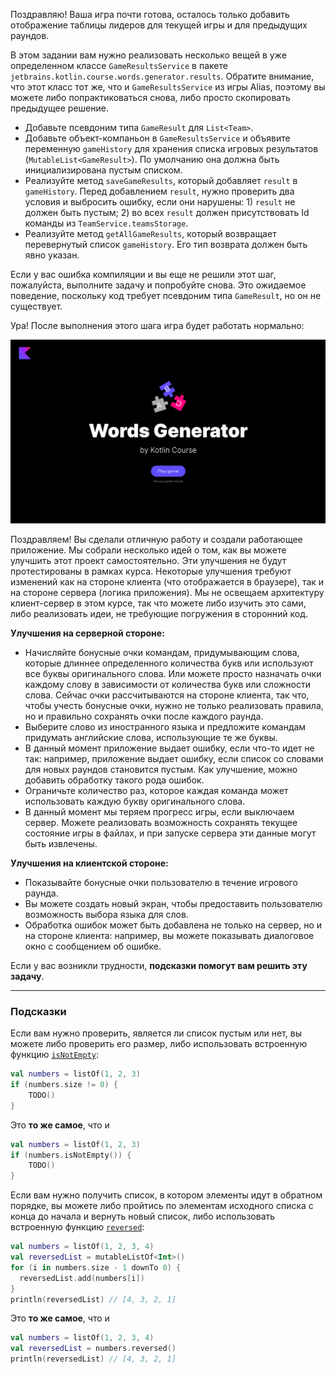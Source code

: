Поздравляю! Ваша игра почти готова, осталось только добавить отображение таблицы лидеров для текущей игры и для предыдущих раундов.

В этом задании вам нужно реализовать несколько вещей в уже определенном классе `GameResultsService` в пакете `jetbrains.kotlin.course.words.generator.results`. Обратите внимание, что этот класс тот же, что и `GameResultsService` из игры Alias, поэтому вы можете либо попрактиковаться снова, либо просто скопировать предыдущее решение.

- Добавьте псевдоним типа `GameResult` для `List<Team>`.
- Добавьте объект-компаньон в `GameResultsService` и объявите переменную `gameHistory` для хранения списка игровых результатов (`MutableList<GameResult>`). По умолчанию она должна быть инициализирована пустым списком.
- Реализуйте метод `saveGameResults`, который добавляет `result` в `gameHistory`. Перед добавлением `result`, нужно проверить два условия и выбросить ошибку, если они нарушены: 1) `result` не должен быть пустым; 2) во всех `result` должен присутствовать Id команды из `TeamService.teamsStorage`.
- Реализуйте метод `getAllGameResults`, который возвращает перевернутый список `gameHistory`. Его тип возврата должен быть явно указан.

<div class="hint" title="Нажмите здесь, если вы нажали 'Проверить' и обнаружили ошибку компиляции">

Если у вас ошибка компиляции и вы еще не решили этот шаг, пожалуйста, выполните задачу и попробуйте снова. Это ожидаемое поведение, поскольку код требует псевдоним типа `GameResult`, но он не существует.
</div>

Ура! После выполнения этого шага игра будет работать нормально:

![Текущее состояние игры](../../utils/src/main/resources/images/states/wordGenerator/state2.gif)

<div class="hint" title="Нажмите здесь, чтобы узнать о возможных способах расширения проекта">

Поздравляем! Вы сделали отличную работу и создали работающее приложение. Мы собрали несколько идей о том, как вы можете улучшить этот проект самостоятельно. Эти улучшения не будут протестированы в рамках курса. Некоторые улучшения требуют изменений как на стороне клиента (что отображается в браузере), так и на стороне сервера (логика приложения). Мы не освещаем архитектуру клиент-сервер в этом курсе, так что можете либо изучить это сами, либо реализовать идеи, не требующие погружения в сторонний код.

**Улучшения на серверной стороне:**

- Начисляйте бонусные очки командам, придумывающим слова, которые длиннее определенного количества букв или используют все буквы оригинального слова. Или можете просто назначать очки каждому слову в зависимости от количества букв или сложности слова. Сейчас очки рассчитываются на стороне клиента, так что, чтобы учесть бонусные очки, нужно не только реализовать правила, но и правильно сохранять очки после каждого раунда.
- Выберите слово из иностранного языка и предложите командам придумать английские слова, использующие те же буквы.
- В данный момент приложение выдает ошибку, если что-то идет не так: например, приложение выдает ошибку, если список со словами для новых раундов становится пустым. Как улучшение, можно добавить обработку такого рода ошибок.
- Ограничьте количество раз, которое каждая команда может использовать каждую букву оригинального слова.
- В данный момент мы теряем прогресс игры, если выключаем сервер. Можете реализовать возможность сохранять текущее состояние игры в файлах, и при запуске сервера эти данные могут быть извлечены.

**Улучшения на клиентской стороне:**

- Показывайте бонусные очки пользователю в течение игрового раунда.
- Вы можете создать новый экран, чтобы предоставить пользователю возможность выбора языка для слов.
- Обработка ошибок может быть добавлена не только на сервер, но и на стороне клиента: например, вы можете показывать диалоговое окно с сообщением об ошибке.
</div>

Если у вас возникли трудности, **подсказки помогут вам решить эту задачу**.

----

### Подсказки

<div class="hint" title="Нажмите, чтобы узнать о встроенной функции `isNotEmpty`">

Если вам нужно проверить, является ли список пустым или нет, вы можете либо проверить его размер, либо использовать встроенную функцию [`isNotEmpty`](https://kotlinlang.org/api/latest/jvm/stdlib/kotlin.collections/is-not-empty.html):

```kotlin
val numbers = listOf(1, 2, 3)
if (numbers.size != 0) {
    TODO()
}
```
Это **то же самое**, что и

```kotlin
val numbers = listOf(1, 2, 3)
if (numbers.isNotEmpty()) {
    TODO()
}
```
</div>

<div class="hint" title="Нажмите, чтобы узнать о встроенной функции `reversed`">

Если вам нужно получить список, в котором элементы идут в обратном порядке, вы можете либо пройтись по элементам исходного списка с конца до начала и вернуть новый список, либо использовать встроенную функцию [`reversed`](https://kotlinlang.org/api/latest/jvm/stdlib/kotlin.collections/reversed.html):

```kotlin
val numbers = listOf(1, 2, 3, 4)
val reversedList = mutableListOf<Int>()
for (i in numbers.size - 1 downTo 0) {
  reversedList.add(numbers[i])
}
println(reversedList) // [4, 3, 2, 1]
```

Это **то же самое**, что и
```kotlin
val numbers = listOf(1, 2, 3, 4)
val reversedList = numbers.reversed()
println(reversedList) // [4, 3, 2, 1]
```
</div>